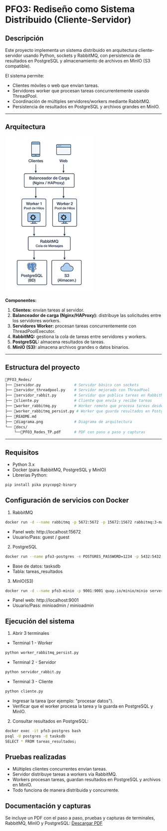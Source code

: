 # PFO3: Rediseño como Sistema Distribuido (Cliente-Servidor)

## Descripción
Este proyecto implementa un sistema distribuido en arquitectura cliente-servidor usando Python, sockets y RabbitMQ, con persistencia de resultados en PostgreSQL y almacenamiento de archivos en MinIO (S3 compatible).

El sistema permite:
- Clientes móviles o web que envían tareas.  
- Servidores worker que procesan tareas concurrentemente usando ThreadPool.  
- Coordinación de múltiples servidores/workers mediante RabbitMQ.  
- Persistencia de resultados en PostgreSQL y archivos grandes en MinIO.  

---

## Arquitectura

![diagrama](diagrama.png)

**Componentes:**
1. **Clientes:** envían tareas al servidor.  
2. **Balanceador de carga (Nginx/HAProxy):** distribuye las solicitudes entre los servidores workers.  
3. **Servidores Worker:** procesan tareas concurrentemente con ThreadPoolExecutor.  
4. **RabbitMQ:** gestiona la cola de tareas entre servidores y workers.  
5. **PostgreSQL:** almacena resultados de tareas.  
6. **MinIO (S3):** almacena archivos grandes o datos binarios.  

---

## Estructura del proyecto
```bash
📁PFO3_Redes/
├── 📄servidor.py               # Servidor básico con sockets
├── 📄servidor_threadpool.py    # Servidor mejorado con ThreadPool
├── 📄servidor_rabbit.py        # Servidor que publica tareas en RabbitMQ
├── 📄cliente.py                # Cliente que envía y recibe tareas
├── 📄worker_rabbitmq.py        # Worker remoto que procesa tareas desde RabbitMQ
├── 📄worker_rabbitmq_persist.py # Worker que guarda resultados en PostgreSQL
├── 📄README.md                 
├── 📄diagrama.png              # Diagrama de arquitectura
└── 📁docs/
    └──📄PFO3_Redes_TP.pdf      # PDF con paso a paso y capturas
```

---

## Requisitos

- Python 3.x  
- Docker (para RabbitMQ, PostgreSQL y MinIO)  
- Librerías Python:
```bash
pip install pika psycopg2-binary
```

## Configuración de servicios con Docker
1. RabbitMQ
```bash
docker run -d --name rabbitmq -p 5672:5672 -p 15672:15672 rabbitmq:3-management
```
- Panel web: http://localhost:15672
- Usuario/Pass: guest / guest

2. PostgreSQL
```bash
docker run --name pfo3-postgres -e POSTGRES_PASSWORD=1234 -p 5432:5432 -d postgres:15
``` 
- Base de datos: tasksdb
- Tabla: tareas_resultados

3. MinIO(S3)
```bash
docker run -d --name pfo3-minio -p 9001:9001 quay.io/minio/minio server /data
```
- Panel web: http://localhost:9001
- Usuario/Pass: minioadmin / minioadmin

## Ejecución del sistema
1. Abrir 3 terminales
- Terminal 1 - Worker
```bash
python worker_rabbitmq_persist.py
```
- Terminal 2 - Servidor
```bash
python servidor_rabbit.py
```
- Terminal 3 - Cliente
```bash
python cliente.py
```
- Ingresar la tarea (por ejemplo: "procesar datos").
- Verificar que el worker procesa la tarea y la guarda en PostgreSQL y MinIO.
2. Consultar resultados en PostgreSQL:
```bash
docker exec -it pfo3-postgres bash
psql -U postgres -d tasksdb
SELECT * FROM tareas_resultados;
```
## Pruebas realizadas
- Múltiples clientes concurrentes envían tareas.
- Servidor distribuye tareas a workers vía RabbitMQ.
- Workers procesan tareas, guardan resultados en PostgreSQL y archivos en MinIO.
- Todo funciona de manera distribuida y concurrente.
## Documentación y capturas
Se incluye un PDF con el paso a paso, pruebas y capturas de terminales, RabbitMQ, MinIO y PostgreSQL:
[Descargar PDF](docs/PFO3_Redes_TP.pdf)